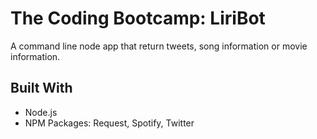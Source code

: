# The Coding Bootcamp: LiriBot

A command line node app that return tweets, song information or movie information.

## Built With

* Node.js 
* NPM Packages: Request, Spotify, Twitter
 

